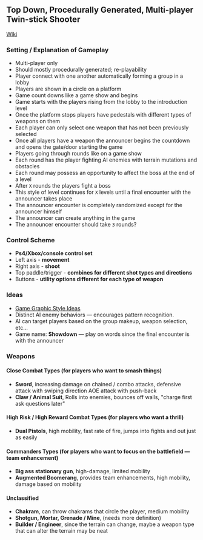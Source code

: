 ## Top Down, Procedurally Generated, Multi-player Twin-stick Shooter
[Wiki](https://github.com/thatguychrisw/twinstick-multiplayer-shooter/wiki)


### Setting / Explanation of Gameplay

- Multi-player only
- Should mostly procedurally generated; re-playability
- Player connect with one another automatically forming a group in a lobby
- Players are shown in a circle on a platform
- Game count downs like a game show and begins
- Game starts with the players rising from the lobby to the introduction level
- Once the platform stops players have pedestals with different types of weapons on them
- Each player can only select one weapon that has not been previously selected
- Once all players have a weapon the announcer begins the countdown and opens the gate/door starting the game
- Players going through rounds like on a game show
- Each round has the player fighting AI enemies with terrain mutations and obstacles
- Each round may possess an opportunity to affect the boss at the end of a level
- After `X` rounds the players fight a boss
- This style of level continues for `X` levels until a final encounter with the announcer takes place
- The announcer encounter is completely randomized except for the announcer himself
- The announcer can create anything in the game
- The announcer encounter should take `3` rounds?

### Control Scheme

- **Ps4/Xbox/console control set**
- Left axis - **movement**
- Right axis - **shoot**
- Top paddle/trigger - **combines for different shot types and directions**
- Buttons - **utility options different for each type of weapon**

### Ideas

- [Game Graphic Style Ideas](https://github.com/thatguychrisw/twinstick-multiplayer-shooter/wiki/Game-Graphic-Style-Ideas)
- Distinct AI enemy behaviors — encourages pattern recognition.
- AI can target players based on the group makeup, weapon selection, etc...
- Game name: **Showdown** — play on words since the final encounter is with the announcer

### Weapons

#### Close Combat Types (for players who want to smash things)
- **Sword**, increasing damage on chained / combo attacks, defensive attack with swiping direction AOE attack with push-back
- **Claw / Animal Suit**, Rolls into enemies, bounces off walls, "charge first ask questions later"

#### High Risk / High Reward Combat Types (for players who want a thrill)
- **Dual Pistols**, high mobility, fast rate of fire, jumps into fights and out just as easily

#### Commanders Types (for players who want to focus on the battlefield — team enhancement)
- **Big ass stationary gun**, high-damage, limited mobility
- **Augmented Boomerang**, provides team enhancements, high mobility, damage based on mobility

#### Unclassified
- **Chakram**, can throw chakrams that circle the player, medium mobility
- **Shotgun, Mortar, Grenade / Mine**, (needs more definition)
- **Builder / Engineer**, since the terrain can change, maybe a weapon type that can alter the terrain may be neat
